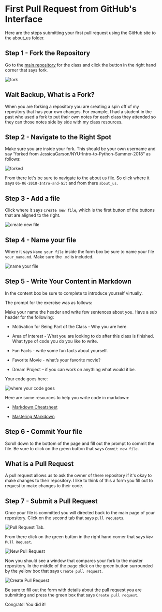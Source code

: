 # First Pull Request from GitHub's Interface
Here are the steps submitting your first pull request using the GitHub site to the about_us folder.

## Step 1 - Fork the Repository
Go to the [main repository](https://github.com/JessicaGarson/NYU-Intro-to-Python-Summer-2018) for the class and click the button in the right hand corner that says fork.

![fork](https://res.cloudinary.com/dkibchpur/image/upload/v1528389260/Screen_Shot_2018-06-07_at_12.25.53_PM.png)

## Wait Backup, What is a Fork?
When you are forking a repository you are creating a spin off of my repository that has your own changes. For example, I had a student in the past who used a fork to put their own notes for each class they attended so they can those notes side by side with my class resources.

## Step 2 - Navigate to the Right Spot
Make sure you are inside your fork. This should be your own username and say "forked from JessicaGarson/NYU-Intro-to-Python-Summer-2018" as follows:

![forked](https://res.cloudinary.com/dkibchpur/image/upload/v1528389819/Screen_Shot_2018-06-07_at_12.43.19_PM.png)

From there let's be sure to navigate to the about us file. So click where it says `06-06-2018-Intro-and-Git` and from there `about_us`.

## Step 3 - Add a file
Click where it says `Create new file`, which is the first button of the buttons that are aligned to the right.  

![create new file](https://res.cloudinary.com/dkibchpur/image/upload/v1528390261/create%20new%20file.png)

## Step 4 - Name your file
Where it says `Name your file` inside the form box be sure to name your file `your_name.md`. Make sure the `.md` is included.

![name your file](http://res.cloudinary.com/dkibchpur/image/upload/v1528392684/name%20your%20file.png)

## Step 5 - Write Your Content in Markdown
In the content box be sure to complete to introduce yourself virtually.

The prompt for the exercise was as follows:

Make your name the header and write few sentences about you. Have a sub header for the following:

- Motivation for Being Part of the Class - Why you are here.

- Area of Interest - What you are looking to do after this class is finished. What type of code you do you like to write.

- Fun Facts - write some fun facts about yourself.

- Favorite Movie - what’s your favorite movie?

- Dream Project – if you can work on anything what would it be.

Your code goes here:

![where your code goes](https://res.cloudinary.com/dkibchpur/image/upload/v1528393987/Screen_Shot_2018-06-07_at_1.52.13_PM.png)

Here are some resources to help you write code in markdown:

- [Markdown Cheatsheet](https://github.com/adam-p/markdown-here/wiki/Markdown-Cheatsheet)

- [Mastering Markdown](https://guides.github.com/features/mastering-markdown/)

## Step 6 - Commit Your file
Scroll down to the bottom of the page and fill out the prompt to commit the file. Be sure to click on the green button that says `Commit new file`.

## What is a Pull Request
A pull request allows us to ask the owner of there repository if it's okay to make changes to their repository. I like to think of this a form you fill out to request to make changes to their code.

## Step 7 - Submit a Pull Request
Once your file is committed you will directed back to the main page of your repository. Click on the second tab that says `pull requests`.

![Pull Request Tab](https://res.cloudinary.com/dkibchpur/image/upload/v1528394648/Screen_Shot_2018-06-07_at_2.03.49_PM.png).

From there click on the green button in the right hand corner that says `New Pull Request`.

![New Pull Request](https://res.cloudinary.com/dkibchpur/image/upload/v1528394821/Screen_Shot_2018-06-07_at_2.06.09_PM.png)

Now you should see a window that compares your fork to the master repository. In the middle of the page click on the green button surrounded by the yellow box that says `Create pull request`.

![Create Pull Request](https://res.cloudinary.com/dkibchpur/image/upload/v1528395137/Screen_Shot_2018-06-07_at_2.08.21_PM.png)

Be sure to fill out the form with details about the pull request you are submitting and press the green box that says `Create pull request`.

Congrats! You did it!
